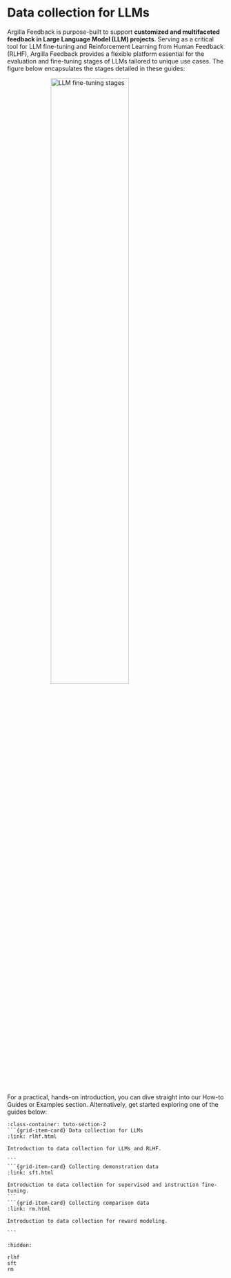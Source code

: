 # Data collection for LLMs

Argilla Feedback is purpose-built to support **customized and multifaceted feedback in Large Language Model (LLM) projects**. Serving as a critical tool for LLM fine-tuning and Reinforcement Learning from Human Feedback (RLHF), Argilla Feedback provides a flexible platform essential for the evaluation and fine-tuning stages of LLMs tailored to unique use cases. The figure below encapsulates the stages detailed in these guides:


<img src="../../../_static/images/llms/rlhf.svg" alt="LLM fine-tuning stages" style="display:block;margin-left:auto;margin-right:auto; width:60%">

For a practical, hands-on introduction, you can dive straight into our How-to Guides or Examples section. Alternatively, get started exploring one of the guides below:


````{grid}  1 1 3 3
:class-container: tuto-section-2
```{grid-item-card} Data collection for LLMs
:link: rlhf.html

Introduction to data collection for LLMs and RLHF.

```
```{grid-item-card} Collecting demonstration data
:link: sft.html

Introduction to data collection for supervised and instruction fine-tuning.
```
```{grid-item-card} Collecting comparison data
:link: rm.html

Introduction to data collection for reward modeling.

```
````

```{toctree}
:hidden:

rlhf
sft
rm
```
